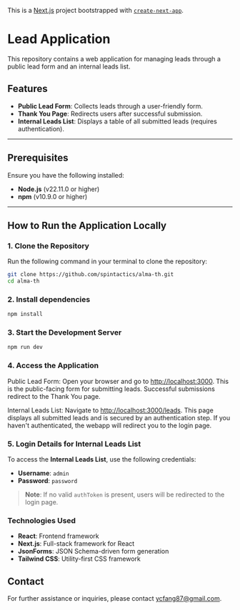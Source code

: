 This is a [Next.js](https://nextjs.org) project bootstrapped with [`create-next-app`](https://nextjs.org/docs/app/api-reference/cli/create-next-app).


# Lead Application

This repository contains a web application for managing leads through a public lead form and an internal leads list.

## Features

- **Public Lead Form**: Collects leads through a user-friendly form.
- **Thank You Page**: Redirects users after successful submission.
- **Internal Leads List**: Displays a table of all submitted leads (requires authentication).

---

## Prerequisites

Ensure you have the following installed:

- **Node.js** (v22.11.0 or higher)
- **npm** (v10.9.0 or higher)

---

## How to Run the Application Locally

### 1. Clone the Repository

Run the following command in your terminal to clone the repository:

```bash
git clone https://github.com/spintactics/alma-th.git
cd alma-th
```

### 2. Install dependencies

```bash
npm install
```

### 3. Start the Development Server

```bash
npm run dev
```

### 4. Access the Application

Public Lead Form: Open your browser and go to [http://localhost:3000](http://localhost:3000). This is the public-facing form for submitting leads. Successful submissions redirect to the Thank You page.

Internal Leads List: Navigate to [http://localhost:3000/leads](http://localhost:3000/leads). This page displays all submitted leads and is secured by an authentication step. If you haven't authenticated, the webapp will redirect you to the login page.

### 5. Login Details for Internal Leads List

To access the **Internal Leads List**, use the following credentials:

- **Username**: `admin`
- **Password**: `password`

> **Note**: If no valid `authToken` is present, users will be redirected to the login page.

### Technologies Used

- **React**: Frontend framework
- **Next.js**: Full-stack framework for React
- **JsonForms**: JSON Schema-driven form generation
- **Tailwind CSS**: Utility-first CSS framework

## Contact

For further assistance or inquiries, please contact [ycfang87@gmail.com](mailto:ycfang87@gmail.com).

